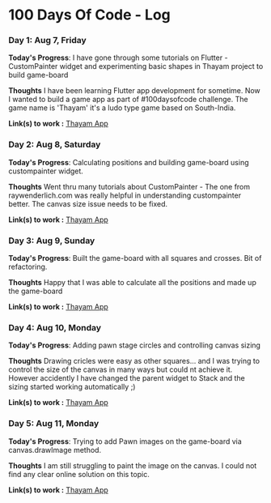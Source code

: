 # 100 Days Of Code - Log

### Day 1: Aug 7, Friday

**Today's Progress**: I have gone through some tutorials on Flutter - CustomPainter widget and experimenting basic shapes in Thayam project to build game-board

**Thoughts** I have been learning Flutter app development for sometime. Now I wanted to build a game app as part of #100daysofcode challenge. The game name is 'Thayam' it's a ludo type game based on South-India.

**Link(s) to work :** [Thayam App](https://github.com/coder-selvarajan/thayam_flutter)

### Day 2: Aug 8, Saturday

**Today's Progress**: Calculating positions and building game-board using custompainter widget.

**Thoughts** Went thru many tutorials about CustomPainter - The one from raywenderlich.com was really helpful in understanding custompainter better. The canvas size issue needs to be fixed.

**Link(s) to work :** [Thayam App](https://github.com/coder-selvarajan/thayam_flutter)

### Day 3: Aug 9, Sunday

**Today's Progress**: Built the game-board with all squares and crosses. Bit of refactoring.

**Thoughts** Happy that I was able to calculate all the positions and made up the game-board

**Link(s) to work :** [Thayam App](https://github.com/coder-selvarajan/thayam_flutter)

### Day 4: Aug 10, Monday

**Today's Progress**: Adding pawn stage circles and controlling canvas sizing

**Thoughts** Drawing cricles were easy as other squares... and I was trying to control the size of the canvas in many ways but could nt achieve it. However accidently I have changed the parent widget to Stack and the sizing started working automatically ;)

**Link(s) to work :** [Thayam App](https://github.com/coder-selvarajan/thayam_flutter)

### Day 5: Aug 11, Monday

**Today's Progress**: Trying to add Pawn images on the game-board via canvas.drawImage method.

**Thoughts** I am still struggling to paint the image on the canvas. I could not find any clear online solution on this topic.

**Link(s) to work :** [Thayam App](https://github.com/coder-selvarajan/thayam_flutter)
